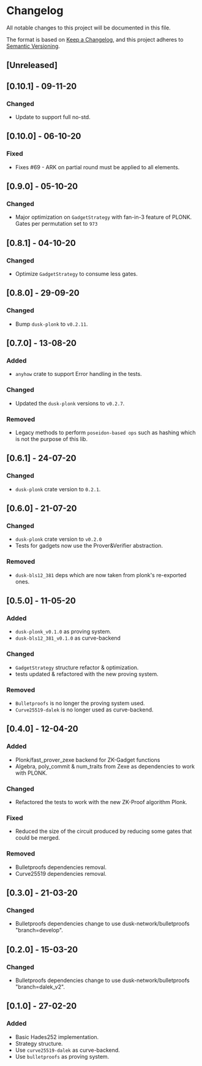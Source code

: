 # Changelog

All notable changes to this project will be documented in this file.

The format is based on [Keep a Changelog](https://keepachangelog.com/en/1.0.0/),
and this project adheres to [Semantic Versioning](https://semver.org/spec/v2.0.0.html).

## [Unreleased]

## [0.10.1] - 09-11-20
### Changed
- Update to support full no-std.

## [0.10.0] - 06-10-20
### Fixed
- Fixes #69 - ARK on partial round must be applied to all elements.

## [0.9.0] - 05-10-20
### Changed
- Major optimization on `GadgetStrategy` with fan-in-3 feature of PLONK.
    Gates per permutation set to `973`

## [0.8.1] - 04-10-20
### Changed
- Optimize `GadgetStrategy` to consume less gates.

## [0.8.0] - 29-09-20
### Changed
- Bump `dusk-plonk` to `v0.2.11`.

## [0.7.0] - 13-08-20
### Added
- `anyhow` crate to support Error handling in the tests.

### Changed
- Updated the `dusk-plonk` versions to `v0.2.7`.

### Removed
- Legacy methods to perform `poseidon-based ops` such as hashing
which is not the purpose of this lib.


## [0.6.1] - 24-07-20
### Changed
- `dusk-plonk` crate version to `0.2.1`.

## [0.6.0] - 21-07-20
### Changed
- `dusk-plonk` crate version to `v0.2.0`
- Tests for gadgets now use the Prover&Verifier abstraction.

### Removed
- `dusk-bls12_381` deps which are now taken from plonk's re-exported ones.

## [0.5.0] - 11-05-20

### Added
- `dusk-plonk_v0.1.0` as proving system.
- `dusk-bls12_381_v0.1.0` as curve-backend

### Changed
- `GadgetStrategy` structure refactor & optimization.
- tests updated & refactored with the new proving system.

### Removed
- `Bulletproofs` is no longer the proving system used.
- `Curve25519-dalek` is no longer used as curve-backend.

## [0.4.0] - 12-04-20

### Added
- Plonk/fast_prover_zexe backend for ZK-Gadget functions
- Algebra, poly_commit & num_traits from Zexe as dependencies to work with PLONK.

### Changed
- Refactored the tests to work with the new ZK-Proof algorithm Plonk.

### Fixed
- Reduced the size of the circuit produced by reducing some gates that could be merged.

### Removed
- Bulletproofs dependencies removal.
- Curve25519 dependencies removal.


## [0.3.0] - 21-03-20

### Changed
- Bulletproofs dependencies change to use dusk-network/bulletproofs "branch=develop".



## [0.2.0] - 15-03-20

### Changed
- Bulletproofs dependencies change to use dusk-network/bulletproofs "branch=dalek_v2".

## [0.1.0] - 27-02-20

### Added

- Basic Hades252 implementation.
- Strategy structure.
- Use `curve25519-dalek` as curve-backend.
- Use `bulletproofs` as proving system.
